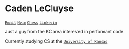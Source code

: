 # Caden LeCluyse

[`Email`](mailto:lecluyse20@gmail.com 'Send an email')
[`Nvim`](https://github.com/lecluyse2000/nvim)
[`Chess`](https://www.chess.com/member/cadenlecluyse)
[`Linkedin`](https://www.linkedin.com/in/caden-lecluyse-5575422ba/)

Just a guy from the KC area interested in performant code.

Currently studying CS at the [`University of Kansas`](https://ku.edu/)    
